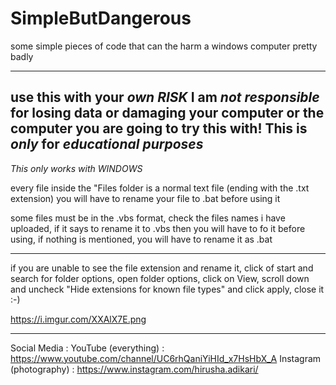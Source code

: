 # SimpleButDangerous
some simple pieces of code that can the harm a windows computer pretty badly 

----------------------------------------
use this with your *own RISK*
I am *not responsible* for losing data or damaging your computer or the computer you are going to try this with!
This is *only* for *educational purposes*
---------------------------------------- 

*This only works with WINDOWS* 

every file inside the "Files folder is a normal text file (ending with the .txt extension)
you will have to rename your file to .bat before using it

some files must be in the .vbs format, check the files names i have uploaded, if it says to rename it to .vbs then you will have to fo it before using, if nothing is mentioned, you will have to rename it as .bat

----------------------------------------

if you are unable to see the file extension and rename it,
click of start and search for folder options,
open folder options, 
click on View,
scroll down and uncheck "Hide extensions for known file types" and click apply,
close it :-)

https://i.imgur.com/XXAlX7E.png

----------------------------------------

Social Media : 
YouTube (everything) : https://www.youtube.com/channel/UC6rhQaniYiHId_x7HsHbX_A
Instagram (photography) : https://www.instagram.com/hirusha.adikari/
